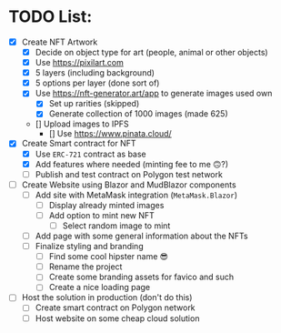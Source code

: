 # TODO List:

- [X] Create NFT Artwork
  - [X] Decide on object type for art (people, animal or other objects)
  - [X] Use https://pixilart.com
  - [X] 5 layers (including background)
  - [X] 5 options per layer (done sort of)
  - [X] Use https://nft-generator.art/app to generate images used own
    - [X] Set up rarities (skipped)
    - [X] Generate collection of 1000 images (made 625)
  - [] Upload images to IPFS
    - [] Use https://www.pinata.cloud/
- [X] Create Smart contract for NFT
  - [X] Use `ERC-721` contract as base
  - [X] Add features where needed (minting fee to me 🙃?)
  - [ ] Publish and test contract on Polygon test network
- [ ] Create Website using Blazor and MudBlazor components
  - [ ] Add site with MetaMask integration (`MetaMask.Blazor`)
    - [ ] Display already minted images
    - [ ] Add option to mint new NFT
      - [ ] Select random image to mint
  - [ ] Add page with some general information about the NFTs
  - [ ] Finalize styling and branding
    - [ ] Find some cool hipster name 😎
    - [ ] Rename the project
    - [ ] Create some branding assets for favico and such
    - [ ] Create a nice loading page
- [ ] Host the solution in production (don't do this)
  - [ ] Create smart contract on Polygon network
  - [ ] Host website on some cheap cloud solution